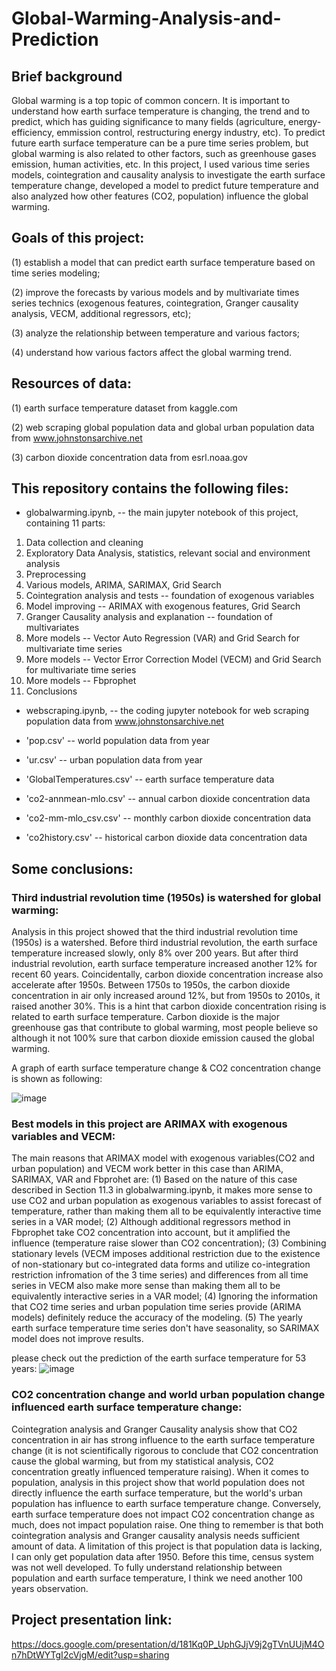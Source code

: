 # Global-Warming-Analysis-and-Prediction

## Brief background
Global warming is a top topic of common concern. It is important to understand how earth surface temperature is changing, the trend and to predict, which has guiding significance to many fields (agriculture, energy-efficiency, emmission control, restructuring energy industry, etc). To predict future earth surface temperature can be a pure time series problem, but global warming is also related to other factors, such as greenhouse gases emission, human activities, etc. In this project, I used various time series models, cointegration and causality analysis to investigate the earth surface temperature change, developed a model to predict future temperature and also analyzed how other features (CO2, population) influence the global warming.

## Goals of this project: 

(1) establish a model that can predict earth surface temperature based on time series modeling;

(2) improve the forecasts by various models and by multivariate times series technics (exogenous features, cointegration, Granger causality analysis, VECM, additional regressors, etc); 

(3) analyze the relationship between temperature and various factors; 

(4) understand how various factors affect the global warming trend.

## Resources of data:

(1) earth surface temperature dataset from kaggle.com

(2) web scraping global population data and global urban population data from www.johnstonsarchive.net

(3) carbon dioxide concentration data from esrl.noaa.gov  

## This repository contains the following files:

*  globalwarming.ipynb, -- the main jupyter notebook of this project, containing 11 parts: 
1. Data collection and cleaning
2. Exploratory Data Analysis, statistics, relevant social and environment analysis
3. Preprocessing
4. Various models, ARIMA, SARIMAX, Grid Search
5. Cointegration analysis and tests -- foundation of exogenous variables
6. Model improving -- ARIMAX with exogenous features, Grid Search
7. Granger Causality analysis and explanation -- foundation of multivariates
8. More models -- Vector Auto Regression (VAR) and Grid Search for multivariate time series
9. More models -- Vector Error Correction Model (VECM) and Grid Search for multivariate time series
10. More models -- Fbprophet
11. Conclusions

*  webscraping.ipynb, -- the coding jupyter notebook for web scraping population data from www.johnstonsarchive.net

*  'pop.csv' -- world population data from year

*  'ur.csv' -- urban population data from year

*  'GlobalTemperatures.csv'  -- earth surface temperature data

*  'co2-annmean-mlo.csv' -- annual carbon dioxide concentration data

*  'co2-mm-mlo_csv.csv' -- monthly carbon dioxide concentration data

*  'co2history.csv' -- historical carbon dioxide data concentration data


## Some conclusions: 

### Third industrial revolution time (1950s) is watershed for global warming:

Analysis in this project showed that the third industrial revolution time (1950s) is a watershed. Before third industrial revolution, the earth surface temperature increased slowly, only 8% over 200 years. But after third industrial revolution, earth surface temperature increased another 12% for recent 60 years. Coincidentally, carbon dioxide concentration increase also accelerate after 1950s. Between 1750s to 1950s, the carbon dioxide concentration in air only increased around 12%, but from 1950s to 2010s, it raised another 30%. This is a hint that carbon dioxide concentration rising is related to earth surface temperature. Carbon dioxide is the major greenhouse gas that contribute to global warming, most people believe so although it not 100% sure that carbon dioxide emission caused the global warming. 

A graph of earth surface temperature change & CO2 concentration change is shown as following: 

![image](https://user-images.githubusercontent.com/64159084/89968826-e5c34580-dc22-11ea-8502-5909935cd723.png)

### Best models in this project are ARIMAX with exogenous variables and VECM:

The main reasons that ARIMAX model with exogenous variables(CO2 and urban population) and VECM work better in this case than ARIMA, SARIMAX, VAR and Fbprohet are:
(1) Based on the nature of this case described in Section 11.3 in globalwarming.ipynb, it makes more sense to use CO2 and urban population as exogenous variables to assist forecast of temperature, rather than making them all to be equivalently interactive time series in a VAR model;
(2) Although additional regressors method in Fbprophet take CO2 concentration into account, but it amplified the influence (temperature raise slower than CO2 concentration);
(3) Combining stationary levels (VECM imposes additional restriction due to the existence of non-stationary but co-integrated data forms and utilize co-integration restriction infromation of the 3 time series) and differences from all time series in VECM also make more sense than making them all to be equivalently interactive series in a VAR model;
(4) Ignoring the information that CO2 time series and urban population time series provide (ARIMA models) definitely reduce the accuracy of the modeling. 
(5) The yearly earth surface temperature time series don't have seasonality, so SARIMAX model does not improve results.

please check out the prediction of the earth surface temperature for 53 years: 
![image](https://user-images.githubusercontent.com/64159084/91113211-004de380-e653-11ea-87d7-9d2a2970b6e8.png)

### CO2 concentration change and world urban population change influenced earth surface temperature change:

Cointegration analysis and Granger Causality analysis show that CO2 concentration in air has strong influence to the earth surface temperature change (it is not scientifically rigorous to conclude that CO2 concentration cause the global warming, but from my statistical analysis, CO2 concentration greatly influenced temperature raising). When it comes to population, analysis in this project show that world population does not directly influence the earth surface temperature, but the world's urban population has influence to earth surface temperature change. Conversely, earth surface temperature does not impact CO2 concentration change as much, does not impact population raise. One thing to remember is that both cointegration analysis and Granger causality analysis needs sufficient amount of data. A limitation of this project is that population data is lacking, I can only get population data after 1950. Before this time, census system was not well developed. To fully understand relationship between population and earth surface temperature, I think we need another 100 years observation. 

## Project presentation link:

https://docs.google.com/presentation/d/181Kq0P_UphGJjV9j2gTVnUUjM4On7hDtWYTgI2cVjgM/edit?usp=sharing

